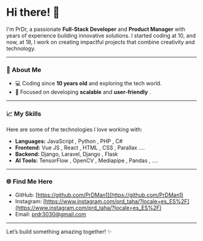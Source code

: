# Hi there! 👋

I'm PrDr, a passionate **Full-Stack Developer** and **Product Manager** with years of experience building innovative solutions. I started coding at 10, and now, at 18, I work on creating impactful projects that combine creativity and technology.

---

### 🚀 About Me

- 💻 Coding since **10 years old** and exploring the tech world.
- 🎯 Focused on developing **scalable** and **user-friendly** .

---

### 📈 My Skills

Here are some of the technologies I love working with:

- **Languages:** JavaScript , Python , PHP , C#
- **Frontend:** Vue JS , React , HTML , CSS , Parallax ....
- **Backend:** Django, Laravel, Django , Flask 
- **AI Tools:** TensorFlow , OpenCV , Mediapipe , Pandas , ....

---

### 🌐 Find Me Here

- GitHub: [https://github.com/PrDMan1](https://github.com/PrDMan1)
- Instagram: [https://www.instagram.com/prd_taha/?locale=es_ES%2F](https://www.instagram.com/prd_taha/?locale=es_ES%2F)
- Email: prdr3030@gmail.com

---

Let’s build something amazing together! ✨

